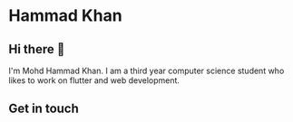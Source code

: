 # Hammad Khan
## Hi there 👋
I'm Mohd Hammad Khan. I am a third year computer science student who likes to work on flutter and web development.
## Get in touch

